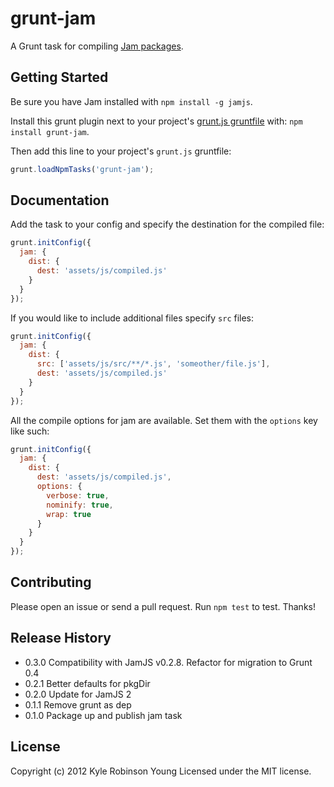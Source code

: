 # grunt-jam

A Grunt task for compiling [Jam packages](http://jamjs.org).

## Getting Started

Be sure you have Jam installed with `npm install -g jamjs`.

Install this grunt plugin next to your project's
[grunt.js gruntfile][getting_started] with: `npm install grunt-jam`.

Then add this line to your project's `grunt.js` gruntfile:

```javascript
grunt.loadNpmTasks('grunt-jam');
```

[grunt]: https://github.com/cowboy/grunt
[getting_started]: https://github.com/cowboy/grunt/blob/master/docs/getting_started.md

## Documentation

Add the task to your config and specify the destination for the compiled file:

```javascript
grunt.initConfig({
  jam: {
    dist: {
      dest: 'assets/js/compiled.js'
    }
  }
});
```

If you would like to include additional files specify `src` files:

```javascript
grunt.initConfig({
  jam: {
    dist: {
      src: ['assets/js/src/**/*.js', 'someother/file.js'],
      dest: 'assets/js/compiled.js'
    }
  }
});
```

All the compile options for jam are available. Set them with the `options` key
like such:

```javascript
grunt.initConfig({
  jam: {
    dist: {
      dest: 'assets/js/compiled.js',
      options: {
        verbose: true,
        nominify: true,
        wrap: true
      }
    }
  }
});
```

## Contributing

Please open an issue or send a pull request. Run `npm test` to test. Thanks!

## Release History

* 0.3.0 Compatibility with JamJS v0.2.8. Refactor for migration to Grunt 0.4
* 0.2.1 Better defaults for pkgDir
* 0.2.0 Update for JamJS 2
* 0.1.1 Remove grunt as dep
* 0.1.0 Package up and publish jam task

## License

Copyright (c) 2012 Kyle Robinson Young
Licensed under the MIT license.
